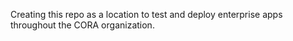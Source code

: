 Creating this repo as a location to test and deploy enterprise apps throughout the CORA organization.

<!---
DonGhandiii/DonGhandiii is a ✨ special ✨ repository because its `README.md` (this file) appears on your GitHub profile.
You can click the Preview link to take a look at your changes.
--->
